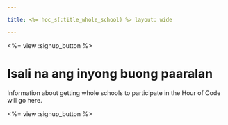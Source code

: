 ```yaml
---

title: <%= hoc_s(:title_whole_school) %> layout: wide

---
```


<%= view :signup_button %>

# Isali na ang inyong buong paaralan

Information about getting whole schools to participate in the Hour of Code will go here.

<%= view :signup_button %>